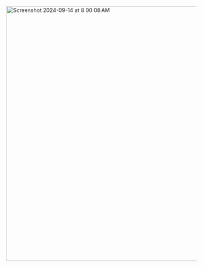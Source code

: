 <img width="675" alt="Screenshot 2024-09-14 at 8 00 08 AM" src="https://github.com/user-attachments/assets/7dd37049-9f4d-486d-9d05-e4cb01be2327">
